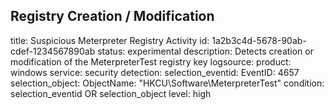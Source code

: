 ## Registry Creation / Modification
title: Suspicious Meterpreter Registry Activity
id: 1a2b3c4d-5678-90ab-cdef-1234567890ab
status: experimental
description: Detects creation or modification of the MeterpreterTest registry key
logsource:
    product: windows
    service: security
detection:
    selection_eventid:
        EventID: 4657
    selection_object:
        ObjectName: "HKCU\\Software\\MeterpreterTest"
    condition: selection_eventid OR selection_object
level: high
